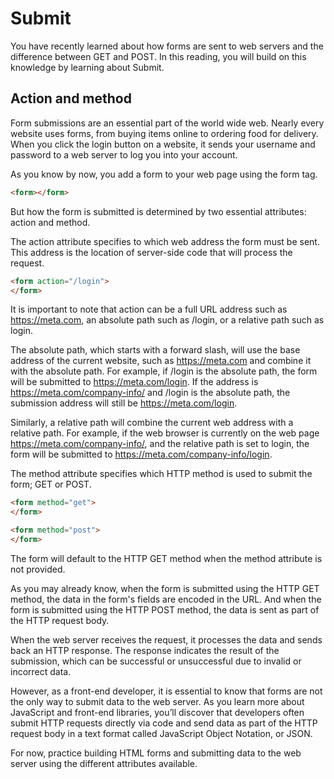 # Submit

You have recently learned about how forms are sent to web servers and the difference between GET and POST. In this reading, you will build on this knowledge by learning about Submit.

## Action and method

Form submissions are an essential part of the world wide web. Nearly every website uses forms, from buying items online to ordering food for delivery. When you click the login button on a website, it sends your username and password to a web server to log you into your account.

As you know by now, you add a form to your web page using the form tag.

```html
<form></form>
```

But how the form is submitted is determined by two essential attributes: action and method.

The action attribute specifies to which web address the form must be sent. This address is the location of server-side code that will process the request.

```html
<form action="/login">
</form>
```

It is important to note that action can be a full URL address such as https://meta.com, an absolute path such as /login, or a relative path such as login.

The absolute path, which starts with a forward slash, will use the base address of the current website, such as https://meta.com and combine it with the absolute path. For example, if /login is the absolute path, the form will be submitted to https://meta.com/login. If the address is https://meta.com/company-info/ and /login is the absolute path, the submission address will still be https://meta.com/login.

Similarly, a relative path will combine the current web address with a relative path. For example, if the web browser is currently on the web page https://meta.com/company-info/, and the relative path is set to login, the form will be submitted to https://meta.com/company-info/login.

The method attribute specifies which HTTP method is used to submit the form; GET or POST.

```html
<form method="get">
</form>

<form method="post">
</form>
```

The form will default to the HTTP GET method when the method attribute is not provided.

As you may already know, when the form is submitted using the HTTP GET method, the data in the form's fields are encoded in the URL. And when the form is submitted using the HTTP POST method, the data is sent as part of the HTTP request body.

When the web server receives the request, it processes the data and sends back an HTTP response. The response indicates the result of the submission, which can be successful or unsuccessful due to invalid or incorrect data.

However, as a front-end developer, it is essential to know that forms are not the only way to submit data to the web server. As you learn more about JavaScript and front-end libraries, you’ll discover that developers often submit HTTP requests directly via code and send data as part of the HTTP request body in a text format called JavaScript Object Notation, or JSON.

For now, practice building HTML forms and submitting data to the web server using the different attributes available.
